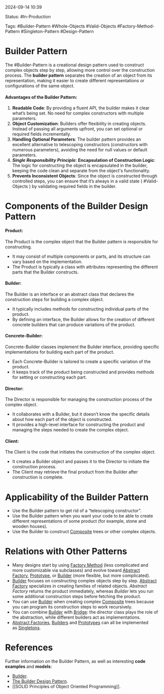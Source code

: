 
2024-09-14 10:39

Status: #In-Production

Tags: #Builder-Pattern #Whole-Objects #Valid-Objects #Factory-Method-Pattern #Singleton-Pattern #Design-Pattern

# Builder Pattern

The #Builder-Pattern is a creational design pattern used to construct complex objects step by step, allowing more control over the construction process.
The **builder pattern** separates the creation of an object from its representation, making it easier to create different representations or configurations of the same object.

#### Advantages of the Builder Pattern:

1. **Readable Code**: By providing a fluent API, the builder makes it clear what’s being set. No need for complex constructors with multiple parameters.
2. **Object Customization**: Builders offer flexibility in creating objects. Instead of passing all arguments upfront, you can set optional or required fields incrementally.
3. **Handling Optional Parameters**: The builder pattern provides an excellent alternative to telescoping constructors (constructors with numerous parameters), avoiding the need for null values or default parameters.
4. ***Single Responsibility Principle***: **Encapsulation of Construction Logic**: The logic for constructing the object is encapsulated in the builder, keeping the code clean and separate from the object's functionality.
5. **Prevents Inconsistent Objects**: Since the object is constructed through controlled steps, you can ensure that it’s always in a valid state ( #Valid-Objects ) by validating required fields in the builder.

# Components of the Builder Design Pattern

#### Product:

The Product is the complex object that the Builder pattern is responsible for constructing.

- It may consist of multiple components or parts, and its structure can vary based on the implementation.
- The Product is typically a class with attributes representing the different parts that the Builder constructs.

#### Builder:

The Builder is an interface or an abstract class that declares the construction steps for building a complex object.

- It typically includes methods for constructing individual parts of the product.
- By defining an interface, the Builder allows for the creation of different concrete builders that can produce variations of the product.

#### Concrete-Builder:

Concrete-Builder classes implement the Builder interface, providing specific implementations for building each part of the product.

- Each Concrete-Builder is tailored to create a specific variation of the product.
- It keeps track of the product being constructed and provides methods for setting or constructing each part.

#### Director:

The Director is responsible for managing the construction process of the complex object.

- It collaborates with a Builder, but it doesn’t know the specific details about how each part of the object is constructed.
- It provides a high-level interface for constructing the product and managing the steps needed to create the complex object.

#### Client:

The Client is the code that initiates the construction of the complex object.

- It creates a Builder object and passes it to the Director to initiate the construction process.
- The Client may retrieve the final product from the Builder after construction is complete.

# Applicability of the Builder Pattern

- Use the Builder pattern to get rid of a “telescoping constructor”.
- Use the Builder pattern when you want your code to be able to create different representations of some product (for example, stone and wooden houses).
- Use the Builder to construct [Composite](https://refactoring.guru/design-patterns/composite) trees or other complex objects.

# Relations with Other Patterns

- Many designs start by using [Factory Method](https://refactoring.guru/design-patterns/factory-method) (less complicated and more customizable via subclasses) and evolve toward [Abstract Factory](https://refactoring.guru/design-patterns/abstract-factory), [Prototype](https://refactoring.guru/design-patterns/prototype), or [Builder](https://refactoring.guru/design-patterns/builder) (more flexible, but more complicated).
- [Builder](https://refactoring.guru/design-patterns/builder) focuses on constructing complex objects step by step. [Abstract Factory](https://refactoring.guru/design-patterns/abstract-factory) specializes in creating families of related objects. _Abstract Factory_ returns the product immediately, whereas _Builder_ lets you run some additional construction steps before fetching the product.
- You can use [Builder](https://refactoring.guru/design-patterns/builder) when creating complex [Composite](https://refactoring.guru/design-patterns/composite) trees because you can program its construction steps to work recursively.
- You can combine [Builder](https://refactoring.guru/design-patterns/builder) with [Bridge](https://refactoring.guru/design-patterns/bridge): the director class plays the role of the abstraction, while different builders act as implementations.
- [Abstract Factories](https://refactoring.guru/design-patterns/abstract-factory), [Builders](https://refactoring.guru/design-patterns/builder) and [Prototypes](https://refactoring.guru/design-patterns/prototype) can all be implemented as [Singletons](https://refactoring.guru/design-patterns/singleton).

# References

Further information on the Builder Pattern, as well as interesting **code examples** and **models**: 

- [Builder](https://refactoring.guru/design-patterns/builder).
- [The Builder Design Pattern](https://www.geeksforgeeks.org/builder-design-pattern/).
- [[SOLID Principles of Object Oriented Programming]].
